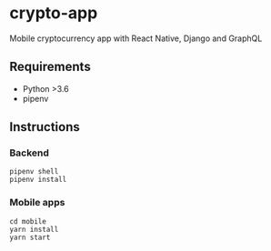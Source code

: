crypto-app
==========

Mobile cryptocurrency app with React Native, Django and GraphQL

## Requirements

- Python >3.6
- pipenv

## Instructions

### Backend

```
pipenv shell
pipenv install
```

### Mobile apps

```
cd mobile
yarn install
yarn start
```